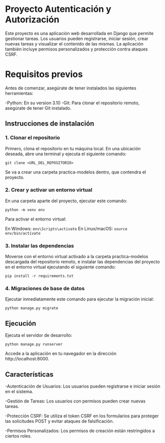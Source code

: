 # Proyecto Autenticación y Autorización

Este proyecto es una aplicación web desarrollada en Django que permite gestionar tareas. Los usuarios pueden registrarse, iniciar sesión, crear nuevas tareas y visualizar el contenido de las mismas. La aplicación también incluye permisos personalizados y protección contra ataques CSRF.

# Requisitos previos
Antes de comenzar, asegúrate de tener instalados las siguientes herramientas:

-Python: En su version 3.10
-Git: Para clonar el repositorio remoto, asegúrate de tener Git instalado.

## Instrucciones de instalación

### 1. Clonar el repositorio

Primero, clona el repositorio en tu máquina local. En una ubicación deseada, abre una terminal y ejecuta el siguiente comando:

`git clone <URL_DEL_REPOSITORIO>`

Se va a crear una carpeta practica-modelos dentro, que contendra el proyecto.

### 2. Crear y activar un entorno virtual

En una carpeta aparte del proyecto, ejecutar este comando:

`python -m venv env`

Para activar el entorno virtual:

En Windows: `env\Scripts\activate`
En Linux/macOS: `source env/bin/activate`

### 3. Instalar las dependencias

Moverse con el entorno virtual activado a la carpeta practica-modelos descargada del repositorio remoto, e instalar las dependencias del proyecto en el entorno virtual ejecutando el siguiente comando: 

`pip install -r requirements.txt`

### 4. Migraciones de base de datos

Ejecutar inmediatamente este comando para ejecutar la migración inicial:

`python manage.py migrate`


## Ejecución
Ejecuta el servidor de desarrollo:

`python manage.py runserver`

Accede a la aplicación en tu navegador en la dirección http://localhost:8000.

## Características

-Autenticación de Usuarios: Los usuarios pueden registrarse e iniciar sesión en el sistema.

-Gestión de Tareas: Los usuarios con permisos pueden crear nuevas tareas.

-Protección CSRF: Se utiliza el token CSRF en los formularios para proteger las solicitudes POST y evitar ataques de falsificación.

-Permisos Personalizados: Los permisos de creación están restringidos a ciertos roles.
